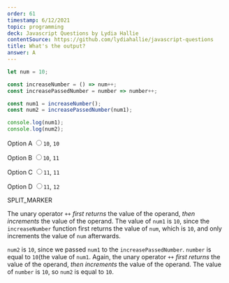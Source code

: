 ```yaml
---
order: 61
timestamp: 6/12/2021
topic: programming
deck: Javascript Questions by Lydia Hallie
contentSource: https://github.com/lydiahallie/javascript-questions
title: What's the output?
answer: A
---
```


  

```javascript
let num = 10;

const increaseNumber = () => num++;
const increasePassedNumber = number => number++;

const num1 = increaseNumber();
const num2 = increasePassedNumber(num1);

console.log(num1);
console.log(num2);
```


<label for="option-A">Option A</label>
<input type="radio" name="answer-option" id="option-A" value="A">`10`, `10`</input>
    

<label for="option-B">Option B</label>
<input type="radio" name="answer-option" id="option-B" value="B">`10`, `11`</input>
    

<label for="option-C">Option C</label>
<input type="radio" name="answer-option" id="option-C" value="C">`11`, `11`</input>
    

<label for="option-D">Option D</label>
<input type="radio" name="answer-option" id="option-D" value="D">`11`, `12`</input>
    




SPLIT_MARKER

The unary operator `++` _first returns_ the value of the operand, _then increments_ the value of the operand. The value of `num1` is `10`, since the `increaseNumber` function first returns the value of `num`, which is `10`, and only increments the value of `num` afterwards.

`num2` is `10`, since we passed `num1` to the `increasePassedNumber`. `number` is equal to `10`(the value of `num1`. Again, the unary operator `++` _first returns_ the value of the operand, _then increments_ the value of the operand. The value of `number` is `10`, so `num2` is equal to `10`.



